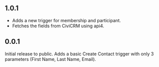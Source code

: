 ## 1.0.1

- Adds a new trigger for membership and participant.
- Fetches the fields from CiviCRM using api4.

## 0.0.1

Initial release to public. Adds a basic Create Contact trigger with only 3 parameters (First Name, Last Name, Email).